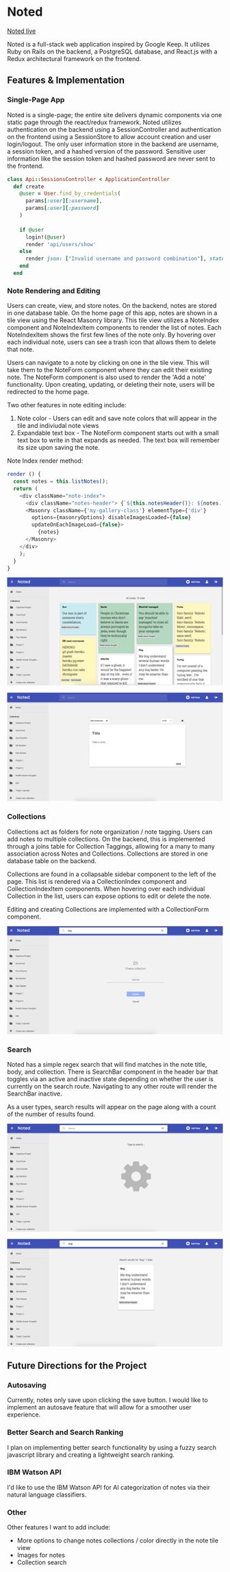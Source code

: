 # Noted

[Noted live][heroku]

[heroku]: http://www.wellnoted.xyz/

Noted is a full-stack web application inspired by Google Keep.  It utilizes Ruby on Rails on the backend, a PostgreSQL database, and React.js with a Redux architectural framework on the frontend.  

## Features & Implementation

### Single-Page App

Noted is a single-page; the entire site delivers dynamic components via one static page through the react/redux framework.  Noted utilizes authentication on the backend using a SessionController and authentication on the frontend using a SessionStore to allow account creation and user login/logout. The only user information store in the backend are username, a session token, and a hashed version of the password. Sensitive user information like the session token and hashed password are never sent to the frontend.

```Ruby
class Api::SessionsController < ApplicationController
  def create
    @user = User.find_by_credentials(
      params[:user][:username],
      params[:user][:password]
    )

    if @user
      login!(@user)
      render 'api/users/show'
    else
      render json: ["Invalid username and password combination"], status: 401
    end
  end
```

### Note Rendering and Editing

Users can create, view, and store notes. On the backend, notes are stored in one database table. On the home page of this app, notes are shown in a tile view using the React Masonry library. This tile view utilizes a NoteIndex component and NoteIndexItem components to render the list of notes. Each NoteIndexItem shows the first few lines of the note only. By hovering over each individual note, users can see a trash icon that allows them to delete that note.

Users can navigate to a note by clicking on one in the tile view. This will take them to the NoteForm component where they can edit their existing note. The NoteForm component is also used to render the 'Add a note' functionality. Upon creating, updating, or deleting their note, users will be redirected to the home page.

Two other features in note editing include:
1. Note color - Users can edit and save note colors that will appear in the tile and indiviudal note views
2. Expandable text box - The NoteForm component starts out with a small text box to write in that expands as needed. The text box will remember its size upon saving the note.

Note Index render method:
```javascript
render () {
  const notes = this.listNotes();
  return (
    <div className="note-index">
      <div className="notes-header"> {`${this.notesHeader()}: ${notes.length} total`} </div>
      <Masonry className={'my-gallery-class'} elementType={'div'}
        options={masonryOptions} disableImagesLoaded={false}
        updateOnEachImageLoad={false}>
          {notes}
      </Masonry>
    </div>
    );
  }
}
```

![notes index](docs/wireframes/tile.png)

![note](docs/wireframes/note.png)

### Collections

Collections act as folders for note organization / note tagging. Users can add notes to multiple collections. On the backend, this is implemented through a joins table for Collection Taggings, allowing for a many to many association across Notes and Collections. Collections are stored in one database table on the backend.

Collections are found in a collapsable sidebar component to the left of the page. This list is rendered via a CollectionIndex component and CollectionIndexItem components. When hovering over each individual Collection in the list, users can expose options to edit or delete the note.

Editing and creating Collections are implemented with a CollectionForm component.

![create collection](docs/wireframes/collection.png)

### Search

Noted has a simple regex search that will find matches in the note title, body, and collection. There is SearchBar component in the header bar that toggles via an active and inactive state depending on whether the user is currently on the search route. Navigating to any other route will render the SearchBar inactive.

As a user types, search results will appear on the page along with a count of the number of results found.

![search screenshot](docs/wireframes/search.png)

![search result screenshot](docs/wireframes/searchresults.png)

## Future Directions for the Project

### Autosaving

Currently, notes only save upon clicking the save button. I would like to implement an autosave feature that will allow for a smoother user experience.

### Better Search and Search Ranking

I plan on implementing better search functionality by using a fuzzy search javascript library and creating a lightweight search ranking.

### IBM Watson API

I'd like to use the IBM Watson API for AI categorization of notes via their natural language classifiers.

### Other

Other features I want to add include:
- More options to change notes collections / color directly in the note tile view
- Images for notes
- Collection search
